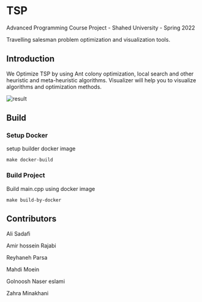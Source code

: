 # TSP

Advanced Programming Course Project - Shahed University - Spring 2022

Travelling salesman problem optimization and visualization tools.

## Introduction
We Optimize TSP by using Ant colony optimization, local search and other heuristic and meta-heuristic algorithms.
Visualizer will help you to visualize algorithms and optimization methods.



![result](https://user-images.githubusercontent.com/87905316/216955364-b236e877-821f-49e3-a99f-1dae38bc7a82.gif)


## Build
### Setup Docker
setup builder docker image
```
make docker-build
```

### Build Project
Build main.cpp using docker image
```
make build-by-docker
```

## Contributors
Ali Sadafi

Amir hossein Rajabi

Reyhaneh Parsa

Mahdi Moein

Golnoosh Naser eslami

Zahra Minakhani
